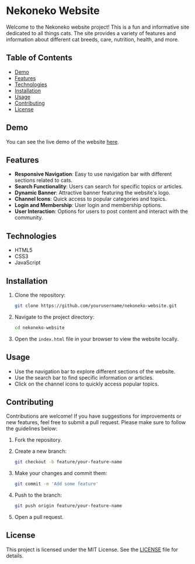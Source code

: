 # Nekoneko Website

Welcome to the Nekoneko website project! This is a fun and informative site dedicated to all things cats. The site provides a variety of features and information about different cat breeds, care, nutrition, health, and more.

## Table of Contents

- [Demo](#demo)
- [Features](#features)
- [Technologies](#technologies)
- [Installation](#installation)
- [Usage](#usage)
- [Contributing](#contributing)
- [License](#license)

## Demo

You can see the live demo of the website [here](https://your-demo-link.com).

## Features

- **Responsive Navigation**: Easy to use navigation bar with different sections related to cats.
- **Search Functionality**: Users can search for specific topics or articles.
- **Dynamic Banner**: Attractive banner featuring the website's logo.
- **Channel Icons**: Quick access to popular categories and topics.
- **Login and Membership**: User login and membership options.
- **User Interaction**: Options for users to post content and interact with the community.

## Technologies

- HTML5
- CSS3
- JavaScript

## Installation

1. Clone the repository:

    ```bash
    git clone https://github.com/yourusername/nekoneko-website.git
    ```

2. Navigate to the project directory:

    ```bash
    cd nekoneko-website
    ```

3. Open the `index.html` file in your browser to view the website locally.

## Usage

- Use the navigation bar to explore different sections of the website.
- Use the search bar to find specific information or articles.
- Click on the channel icons to quickly access popular topics.

## Contributing

Contributions are welcome! If you have suggestions for improvements or new features, feel free to submit a pull request. Please make sure to follow the guidelines below:

1. Fork the repository.
2. Create a new branch:

    ```bash
    git checkout -b feature/your-feature-name
    ```

3. Make your changes and commit them:

    ```bash
    git commit -m 'Add some feature'
    ```

4. Push to the branch:

    ```bash
    git push origin feature/your-feature-name
    ```

5. Open a pull request.

## License

This project is licensed under the MIT License. See the [LICENSE](LICENSE) file for details.
